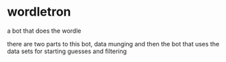 # wordletron

a bot that does the wordle

there are two parts to this bot, data munging and then the bot that uses the data sets for starting guesses and filtering



